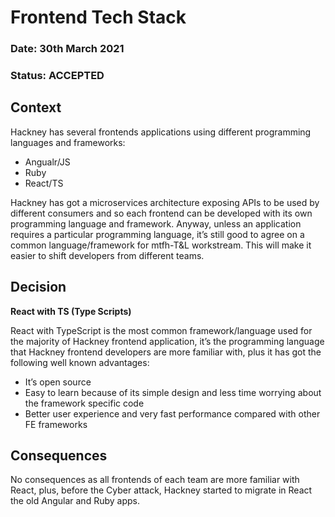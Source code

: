 # Frontend Tech Stack

### **Date:** 30th March 2021

### **Status:** ACCEPTED

## **Context**

Hackney has several frontends applications using different programming languages and frameworks:

- Angualr/JS
- Ruby
- React/TS
  
Hackney has got a  microservices architecture exposing APIs to be used by different consumers and so each frontend can be developed with its own programming language and framework. Anyway, unless an application requires a particular programming language, it’s still good to agree on a common language/framework for mtfh-T&L workstream. This will make it easier to shift developers from different teams. 

## **Decision**

**React with TS (Type Scripts)**

React with TypeScript is the most common framework/language used for the majority of Hackney frontend application, it’s the programming language that Hackney frontend developers are more familiar with, plus it has got the following well known advantages:

- It’s open source
- Easy to learn because of its simple design and less time worrying about the framework specific code
- Better user experience and very fast performance compared with other FE frameworks

## **Consequences**

No consequences as all frontends of each team are more familiar with React, plus, before the Cyber attack, Hackney started to migrate in React the old Angular and Ruby apps.